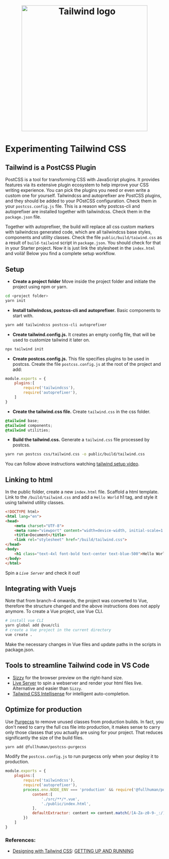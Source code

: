 <h1 align="center">
	<a 
    href="https://tailwindcss.com/">
    <img
		width="400"
		alt="Tailwind logo"
		src="https://miro.medium.com/max/700/0*nGTqAcuGJb118YAO.png">
    </a>        
</h1>

# Experimenting Tailwind CSS

## Tailwind is a PostCSS Plugin

PostCSS is a tool for transforming CSS with JavaScript plugins. It provides features via its extensive plugin ecosystem to help improve your CSS writing experience. You can pick the plugins you need or even write a custom one for yourself. Tailwindcss and autoprefixer are PostCSS plugins, and they should be added to your POstCSS configuration. Check them in your `postcss.config.js` file.
This is a reason why postcss-cli and autoprefixer are installed together with tailwindcss. Check them in the `package.json` file.

Together with autoprefixer, the build will replace all css custom markers with tailwindcss generated code, which are all tailwindcss base styles, components and utility classes. Check the file  `public/build/taiwind.css` as a result of `build-tailwind` script in `package.json`. You should check for that in your Starter project. Now it is just link the stylesheet in the `index.html` and voilá! Below you find a complete setup workflow.

## Setup

- **Create a project folder** Move inside the project folder and initiate the project using npm or yarn.
```sh
cd <project folder>
yarn init
```
- **Install tailwindcss, postcss-cli and autoprefixer.** Basic components to start with.
```sh
yarn add tailwindcss postcss-cli autoprefixer
```
- **Create tailwind.config.js.** It creates an empty config file, that will be used to customize tailwind it later on.
```sh
npx tailwind init
```
- **Create postcss.config.js.** This file specifies plugins to be used in postcss. Create the file `postcss.config.js` at the root of the project and add:
```javascript
module.exports = {
    plugins:[
        require('tailwindcss'),
        require('autoprefixer'),
    ]
}
```
- **Create the tailwind.css file.** Create `tailwind.css` in the css folder.
```css
@tailwind base;
@tailwind components;
@tailwind utilities;
```
- **Build the tailwind.css.** Generate a `tailwind.css` file processed by postcss.
```sh
yarn run postcss css/tailwind.css -o public/build/tailwind.css
```
You can follow above instructions watching [tailwind setup video](https://tailwindcss.com/course/setting-up-tailwind-and-postcss).


## Linking to html

In the public folder, create a new `index.html` file. Scaffold a html template. Link to the `/build/tailwind.css` and add a ``Hello World`` h1 tag, and style it using tailwind utility classes.
```html
<!DOCTYPE html>
<html lang="en">
<head>
    <meta charset="UTF-8">
    <meta name="viewport" content="width=device-width, initial-scale=1.0">
    <title>Document</title>
    <link rel="stylesheet" href="/build/tailwind.css">
</head>
<body>
    <h1 class="text-4xl font-bold text-center text-blue-500">Hello World! </h1>
</body>
</html>
```
Spin a *``Live Server``* and check it out!

## Integrating with Vuejs

Note that from branch-4 onwards, the project was converted to Vue, therefore the structure changed and the above instructions does not apply anymore.
To create a Vue project, use Vue CLI.
```sh
# install vue CLI
yarn global add @vue/cli
# create a Vue project in the current directory
vue create .
```
Make the necessary changes in Vue files and update paths in the scripts in package.json.

## Tools to streamline Tailwind code in VS Code

- [Sizzy](https://adamwathan.me/sizzy) for the browser preview on the right-hand size.
- [Live Server](https://marketplace.visualstudio.com/items?itemName=ritwickdey.LiveServer) to spin a webserver and render your html files live. Alternative and easier than ``Sizzy``.
- [Tailwind CSS Intellisense](https://marketplace.visualstudio.com/items?itemName=bradlc.vscode-tailwindcss) for intelligent auto-completion.

## Optimize for production

Use [Purgecss](https://purgecss.com/) to remove unused classes from production builds. In fact, you don't need to carry the full css file into production, it makes sense to carry only those classes that you actually are using for your project. That reduces significantly the size of the build files.
```sh
yarn add @fullhuman/postcss-purgecss
```
Modify the `postcss.config.js` to run purgecss only when your deploy it to production.
```javascript
module.exports = {
    plugins:[
        require('tailwindcss'),
        require('autoprefixer'),
        process.env.NODE_ENV === 'production' && require('@fullhuman/postcss-purgecss')({
            content:[
                './src/**/*.vue',
                './public/index.html',
            ],
            defaultExtractor: content => content.match(/[A-Za-z0-9-_:/]+/g) || []
        })
    ]
}
```
### References:
- [Designing with Tailwind CSS](https://tailwindcss.com/course): [GETTING UP AND RUNNING](https://tailwindcss.com/course/setting-up-tailwind-and-postcss)